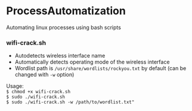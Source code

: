 # ProcessAutomatization
Automating linux processes using bash scripts

### wifi-crack.sh
* Autodetects wireless interface name
* Automatically detects operating mode of the wireless interface 
* Wordlist path is `/usr/share/wordlists/rockyou.txt` by default (can be changed with `-w` option)  

Usage:  
`$ chmod +x wifi-crack.sh`  
`$ sudo ./wifi-crack.sh`  
`$ sudo ./wifi-crack.sh -w /path/to/wordlist.txt"`
